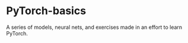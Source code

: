 # PyTorch-basics
A series of models, neural nets, and exercises made in an effort to learn PyTorch.  